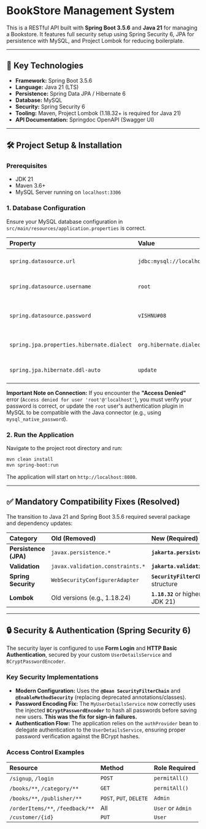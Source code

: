 # BookStore Management System

This is a RESTful API built with **Spring Boot 3.5.6** and **Java 21** for managing a Bookstore. It features full security setup using Spring Security 6, JPA for persistence with MySQL, and Project Lombok for reducing boilerplate.

-----

## 🚀 Key Technologies

  * **Framework:** Spring Boot 3.5.6
  * **Language:** Java 21 (LTS)
  * **Persistence:** Spring Data JPA / Hibernate 6
  * **Database:** MySQL
  * **Security:** Spring Security 6
  * **Tooling:** Maven, Project Lombok (1.18.32+ is required for Java 21)
  * **API Documentation:** Springdoc OpenAPI (Swagger UI)

-----

## 🛠️ Project Setup & Installation

### Prerequisites

  * JDK 21
  * Maven 3.6+
  * MySQL Server running on `localhost:3306`

### 1\. Database Configuration

Ensure your MySQL database configuration in `src/main/resources/application.properties` is correct.

| Property | Value | Notes |
| :--- | :--- | :--- |
| `spring.datasource.url` | `jdbc:mysql://localhost:3306/bookstore` | The database **`bookstore`** must exist. |
| `spring.datasource.username` | `root` | Replace with your actual database user. |
| `spring.datasource.password` | `vISHNU#08` | **CRITICAL:** Replace with your actual password. |
| `spring.jpa.properties.hibernate.dialect` | `org.hibernate.dialect.MySQLDialect` | **FIXED:** Correct dialect for Hibernate 6. |
| `spring.jpa.hibernate.ddl-auto` | `update` | Automatically creates/updates tables. |

**Important Note on Connection:**
If you encounter the **"Access Denied"** error (`Access denied for user 'root'@'localhost'`), you must verify your password is correct, or update the `root` user's authentication plugin in MySQL to be compatible with the Java connector (e.g., using `mysql_native_password`).

### 2\. Run the Application

Navigate to the project root directory and run:

```bash
mvn clean install
mvn spring-boot:run
```

The application will start on `http://localhost:8080`.

-----

## ✅ Mandatory Compatibility Fixes (Resolved)

The transition to Java 21 and Spring Boot 3.5.6 required several package and dependency updates:

| Category | Old (Removed) | New (Required) |
| :--- | :--- | :--- |
| **Persistence (JPA)** | `javax.persistence.*` | **`jakarta.persistence.*`** |
| **Validation** | `javax.validation.constraints.*` | **`jakarta.validation.constraints.*`** |
| **Spring Security** | `WebSecurityConfigurerAdapter` | **`SecurityFilterChain`** bean structure |
| **Lombok** | Old versions (e.g., 1.18.24) | **`1.18.32`** or higher (required for JDK 21) |

-----

## 🔒 Security & Authentication (Spring Security 6)

The security layer is configured to use **Form Login** and **HTTP Basic Authentication**, secured by your custom `UserDetailsService` and `BCryptPasswordEncoder`.

### Key Security Implementations

  * **Modern Configuration:** Uses the **`@Bean SecurityFilterChain`** and **`@EnableMethodSecurity`** (replacing deprecated annotations/classes).
  * **Password Encoding Fix:** The `MyUserDetailsService` now correctly uses the injected **`BCryptPasswordEncoder`** to hash all passwords before saving new users. **This was the fix for sign-in failures.**
  * **Authentication Flow:** The application relies on the `authProvider` bean to delegate authentication to the `UserDetailsService`, ensuring proper password verification against the BCrypt hashes.

### Access Control Examples

| Resource | Method | Role Required |
| :--- | :--- | :--- |
| `/signup`, `/login` | `POST` | `permitAll()` |
| `/books/**`, `/category/**` | `GET` | `permitAll()` |
| `/books/**`, `/publisher/**` | `POST`, `PUT`, `DELETE` | `Admin` |
| `/orderItems/**`, `/feedback/**` | All | `User` or `Admin` |
| `/customer/{id}` | `PUT` | `User` |
